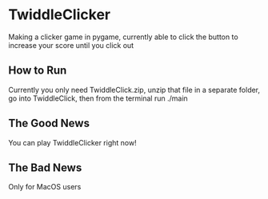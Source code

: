 # TwiddleClicker
Making a clicker game in pygame, currently able to click the button to increase your score until you click out

## How to Run
Currently you only need TwiddleClick.zip, unzip that file in a separate folder, go into TwiddleClick, then from the terminal run ./main

## The Good News
You can play TwiddleClicker right now!

## The Bad News
Only for MacOS users
